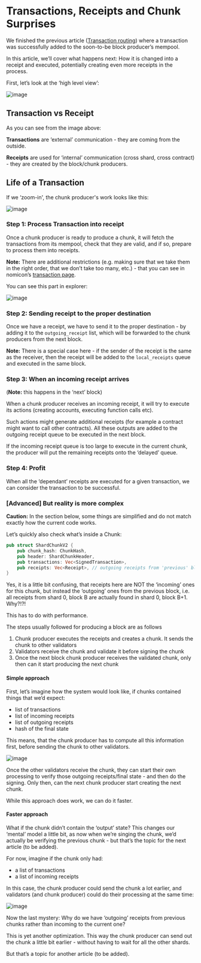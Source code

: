 # Transactions, Receipts and Chunk Surprises

We finished the previous article ([Transaction routing](./tx_routing.md))
where a transaction was successfully added to the soon-to-be block
producer’s mempool.

In this article, we’ll cover what happens next:
How it is changed into a receipt and executed, potentially creating even
more receipts in the process.

First, let’s look at the ‘high level view’:

![image](https://user-images.githubusercontent.com/1711539/198282472-3883dcc1-77ca-452c-b21e-0a7af1435ede.png)

## Transaction vs Receipt

As you can see from the image above:

**Transactions** are ‘external’ communication - they are coming from the
outside.

**Receipts** are used for ‘internal’ communication (cross shard, cross
contract) - they are created by the block/chunk producers.

## Life of a Transaction

If we ‘zoom-in', the chunk producer's work looks like this:

![image](https://user-images.githubusercontent.com/1711539/198282518-cdeb375e-8f1c-4634-842c-6490020ad9c0.png)

### Step 1: Process Transaction into receipt

Once a chunk producer is ready to produce a chunk, it will fetch the
transactions from its mempool, check that they are valid, and if so, prepare to
process them into receipts.

**Note:** There are additional restrictions (e.g. making sure that we take them in
the right order, that we don’t take too many, etc.) - that you can see in
nomicon’s [transaction page](https://nomicon.io/ChainSpec/Transactions).

You can see this part in explorer:

![image](https://user-images.githubusercontent.com/1711539/198282561-c97235a1-93a1-4dc8-b6bc-ee9983376b2c.png)

### Step 2: Sending receipt to the proper destination

Once we have a receipt, we have to send it to the proper destination - by adding
it to the `outgoing_receipt` list, which will be forwarded to the chunk
producers from the next block.

**Note:** There is a special case here - if the sender of the receipt is the
same as the receiver, then the receipt will be added to the `local_receipts`
queue and executed in the same block.

### Step 3: When an incoming receipt arrives

(**Note:** this happens in the ‘next’ block)

When a chunk producer receives an incoming receipt, it will try to execute its
actions (creating accounts, executing function calls etc).

Such actions might generate additional receipts (for example a contract might
want to call other contracts). All these outputs are added to the outgoing
receipt queue to be executed in the next block.

If the incoming receipt queue is too large to execute in the current chunk,
the producer will put the remaining receipts onto the ‘delayed’ queue.

### Step 4: Profit

When all the ‘dependant’ receipts are executed for a given transaction, we can
consider the transaction to be successful.

### [Advanced] But reality is more complex

**Caution:** In the section below, some things are simplified and do not match exactly 
how the current code works.

Let’s quickly also check what’s inside a Chunk:

```rust
pub struct ShardChunkV2 {
    pub chunk_hash: ChunkHash,
    pub header: ShardChunkHeader,
    pub transactions: Vec<SignedTransaction>,
    pub receipts: Vec<Receipt>, // outgoing receipts from 'previous' block
}
```

Yes, it is a little bit confusing, that receipts here are NOT the ‘incoming’
ones for this chunk, but instead the ‘outgoing’ ones from the previous block, i.e. all receipts from shard 0, block B are actually found in shard 0, block B+1.  Why?!?!

This has to do with performance.

The steps usually followed for producing a block are as follows
1. Chunk producer executes the receipts and creates a chunk. It sends the chunk to other validators
2. Validators receive the chunk and validate it before signing the chunk
3. Once the next block chunk producer receives the validated chunk, only then can it start producing the next chunk

#### Simple approach

First, let’s imagine how the system would look like, if chunks contained things
that we’d expect:

* list of transactions
* list of incoming receipts
* list of outgoing receipts
* hash of the final state

This means, that the chunk producer has to compute all this information first,
before sending the chunk to other validators.

![image](https://user-images.githubusercontent.com/1711539/198282601-383977f1-08dd-45fe-aa19-70556d585034.png)

Once the other validators receive the chunk, they can start their own processing to
verify those outgoing receipts/final state - and then do the signing. Only then,
can the next chunk producer start creating the next chunk.

While this approach does work, we can do it faster.

#### Faster approach

What if the chunk didn’t contain the ‘output’ state? This changes our ‘mental’ model
a little bit, as now when we’re singing the chunk, we’d actually be
verifying the previous chunk - but that’s the topic for the next article (to be added).
<!-- TODO: add future link to article about signatures and verification -->

For now, imagine if the chunk only had:

* a list of transactions
* a list of incoming receipts

In this case, the chunk producer could send the chunk a lot earlier, and
validators (and chunk producer) could do their processing at the same time:

![image](https://user-images.githubusercontent.com/1711539/198282641-1e728088-6f2b-4cb9-90c9-5eb09304e72a.png)

Now the last mystery:
Why do we have ‘outgoing’ receipts from previous chunks rather than incoming
to the current one?

This is yet another optimization. This way the chunk producer can send out the
chunk a little bit earlier - without having to wait for all the other shards.

But that’s a topic for another article (to be added).
<!-- TODO: add future link to article about chunk fragments etc. -->
